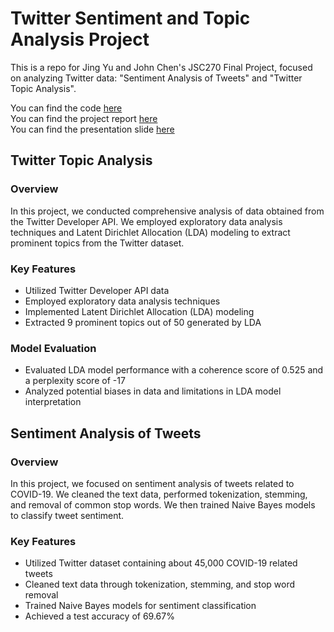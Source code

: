# Twitter Sentiment and Topic Analysis Project

This is a repo for Jing Yu and John Chen's JSC270 Final Project, focused on analyzing Twitter data: "Sentiment Analysis of Tweets" and "Twitter Topic Analysis".

You can find the code [here](code.ipynb) \
You can find the project report [here](report.pdf) \
You can find the presentation slide [here](presentation.pdf)

## Twitter Topic Analysis

### Overview
In this project, we conducted comprehensive analysis of data obtained from the Twitter Developer API. We employed exploratory data analysis techniques and Latent Dirichlet Allocation (LDA) modeling to extract prominent topics from the Twitter dataset.

### Key Features
- Utilized Twitter Developer API data
- Employed exploratory data analysis techniques
- Implemented Latent Dirichlet Allocation (LDA) modeling
- Extracted 9 prominent topics out of 50 generated by LDA

### Model Evaluation
- Evaluated LDA model performance with a coherence score of 0.525 and a perplexity score of -17
- Analyzed potential biases in data and limitations in LDA model interpretation

## Sentiment Analysis of Tweets

### Overview
In this project, we focused on sentiment analysis of tweets related to COVID-19. We cleaned the text data, performed tokenization, stemming, and removal of common stop words. We then trained Naive Bayes models to classify tweet sentiment.

### Key Features
- Utilized Twitter dataset containing about 45,000 COVID-19 related tweets
- Cleaned text data through tokenization, stemming, and stop word removal
- Trained Naive Bayes models for sentiment classification
- Achieved a test accuracy of 69.67%
